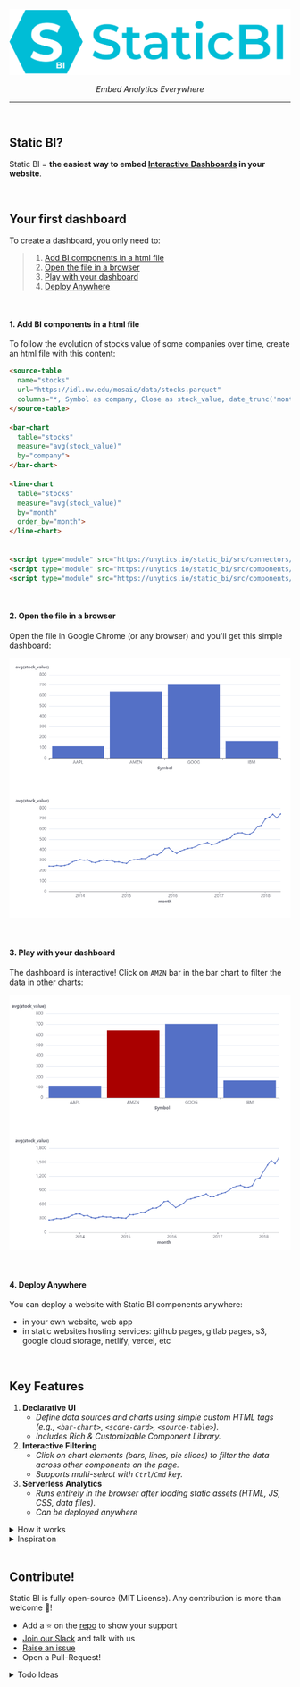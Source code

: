 
![logo](docs/assets/static_bi_logo_and_name.svg)


<p align="center">
    <em>Embed Analytics Everywhere</em>
</p>

---

<br>


## Static BI?

Static BI = **the easiest way to embed <u>Interactive Dashboards</u> in your website**.

<br>


## Your first dashboard

To create a dashboard, you only need to:

> 1. [Add BI components in a html file](#1-add-bi-components-in-a-html-file)
> 2. [Open the file in a browser](#2-open-the-file-in-a-browser)
> 3. [Play with your dashboard](#3-play-with-your-dashboard)
> 4. [Deploy Anywhere](#4-deploy-anywhere)

<br>

#### 1. Add BI components in a html file

To follow the evolution of stocks value of some companies over time, create an html file with this content:


``` html title="my_first_dashboard.html"
<source-table
  name="stocks"
  url="https://idl.uw.edu/mosaic/data/stocks.parquet"
  columns="*, Symbol as company, Close as stock_value, date_trunc('month', Date) as month">
</source-table>

<bar-chart
  table="stocks"
  measure="avg(stock_value)"
  by="company">
</bar-chart>

<line-chart
  table="stocks"
  measure="avg(stock_value)"
  by="month"
  order_by="month">
</line-chart>


<script type="module" src="https://unytics.io/static_bi/src/connectors/duckdb.js"></script>
<script type="module" src="https://unytics.io/static_bi/src/components/source_tables.js"></script>
<script type="module" src="https://unytics.io/static_bi/src/components/echarts.js"></script>
```
<br>

#### 2. Open the file in a browser

Open the file in Google Chrome (or any browser) and you'll get this simple dashboard:

![simple_dashboard](docs/assets/simple_dashboard.png)

<br>

#### 3. Play with your dashboard

The dashboard is interactive! Click on `AMZN` bar in the bar chart to filter the data in other charts:

![simple_dashboard_filtered](docs/assets/simple_dashboard_filtered.png)

<br>

#### 4. Deploy Anywhere

You can deploy a website with Static BI components anywhere:

- in your own website, web app
- in static websites hosting services: github pages, gitlab pages, s3, google cloud storage, netlify, vercel, etc

<br>


## Key Features

1. **Declarative UI**
    - *Define data sources and charts using simple custom HTML tags (e.g., `<bar-chart>`, `<score-card>`, `<source-table>`).*
    - *Includes Rich & Customizable Component Library.*
2. **Interactive Filtering**
    - *Click on chart elements (bars, lines, pie slices) to filter the data across other components on the page.*
    - *Supports multi-select with `Ctrl`/`Cmd` key.*
3. **Serverless Analytics**
    - *Runs entirely in the browser after loading static assets (HTML, JS, CSS, data files).*
    - *Can be deployed anywhere*



<details markdown>

<summary>How it works</summary>

Static BI is Powered by [DuckDB-WASM](https://duckdb.org/docs/api/wasm/overview), [ECharts](https://echarts.apache.org/) and [Web Components](https://developer.mozilla.org/en-US/docs/Web/API/Web_Components).

1.  **Data Management:** The `<source-table>` components initializes DuckDB-WASM and instruct it to load data (e.g., fetch a Parquet file or fetch data from an API) within the in-browser database.
2.  **Component Initialization:** Custom elements like `<bar-chart>`, `<score-card>`, etc., are defined in JavaScript modules and used directly in the HTML/Markdown content.
3.  **Data Querying:** When the page loads or filters change, each component constructs a SQL query based on its attributes (e.g., `table`, `measure`, `by`, `breakdown_by`) and the current global filters. It sends this query to `DuckDB`.
4.  **Rendering:** The component receives query results from DuckDB and renders the visualization using ECharts or by generating appropriate HTML (for tables/scorecards).
5.  **Interactivity:** Click events on chart elements trigger a filter update. The `base_chart.js` logic updates the global filter state and dispatches an event, causing relevant components to re-query data and re-render.

</details>


<details markdown>

<summary>Inspiration</summary>

- [Evidence](https://evidence.dev/)
- [Rill Data](https://www.rilldata.com/)
- [Mosaic](https://idl.uw.edu/mosaic/)
- [Lightdash](http://lightdash.com/)

</details>


<br>


## Contribute!

Static BI is fully open-source (MIT License). Any contribution is more than welcome 🤗!

- Add a ⭐ on the [repo](https://github.com/unytics/static_bi) to show your support
- [Join our Slack](https://join.slack.com/t/unytics/shared_invite/zt-1gbv491mu-cs03EJbQ1fsHdQMcFN7E1Q) and talk with us
- [Raise an issue](https://github.com/unytics/static_bi/issues/new/choose)
- Open a Pull-Request!


<details markdown>
  <summary>Todo Ideas</summary>

- Add Examples
- Add Documentation
- Add controls such as date-range or dimension selection.
- Create a playground to edit dashboard code online and see result in realtime
- Add connectors to:
    - cubejs
    - supabase
    - Postgrest: `docker run --rm -p 3000:3000 -e PGRST_DB_URI="postgres://cube:12345@demo-db.cube.dev/ecom" -e PGRST_DB_ANON_ROLE=cube -e PGRST_DB_AGGREGATES_ENABLED=true postgrest/postgrest`
    - buckets
    - data-warehouses...
    - unytics
  - Add layout components?
    - tabs
    - grid / columns

</details>

<br>

<style>
.md-typeset h1 {
  font-size: 0px;
}
</style>